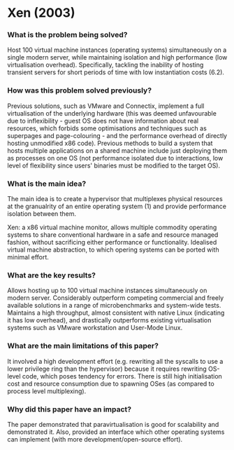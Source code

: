 # Xen (2003)

### What is the problem being solved?

Host 100 virtual machine instances (operating systems) simultaneously on a single modern server, while maintaining isolation and high performance (low virtualisation overhead). Specifically, tackling the inability of hosting transient servers for short periods of time with low instantiation costs (6.2).

### How was this problem solved previously?

Previous solutions, such as VMware and Connectix, implement a full virtualisation of the underlying hardware (this was deemed unfavourable due to inflexibility - guest OS does not have information about real resources, which forbids some optimisations and techniques such as superpages and page-colouring - and the performance overhead of directly hosting unmodified x86 code). Previous methods to build a system that hosts multiple applications on a shared machine include just deploying them as processes on one OS (not performance isolated due to interactions, low level of flexibility since users' binaries must be modified to the target OS).

### What is the main idea?

The main idea is to create a hypervisor that multiplexes physical resources at the granualrity of an entire operating system (1) and provide performance isolation between them.

Xen: a x86 virtual machine monitor, allows multiple commodity operating systems to share conventional hardware in a safe and resource managed fashion, without sacrificing either performance or functionality. Idealised virtual machine abstraction, to which opering systems can be ported with minimal effort.

### What are the key results?

Allows hosting up to 100 virtual machine instances simultaneously on modern server. Considerably outperform competing commercial and freely available solutions in a range of microbenchmarks and system-wide tests. Maintains a high throughput, almost consistent with native Linux (indicating it has low overhead), and drastically outperforms existing virtualisation systems such as VMware workstation and User-Mode Linux.

### What are the main limitations of this paper?

It involved a high development effort (e.g. rewriting all the syscalls to use a lower privilege ring than the hypervisor) because it requires rewriting OS-level code, which poses tendency for errors. There is still high initialisation cost and resource consumption due to spawning OSes (as compared to process level multiplexing).

### Why did this paper have an impact?

The paper demonstrated that paravirtualisation is good for scalability and demonstrated it. Also, provided an interface which other operating systems can implement (with more development/open-source effort).


